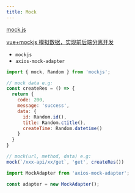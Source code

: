 ```yaml
---
title: Mock
---
```


[mock.js](http://mockjs.com/examples.html)

[vue+mockjs 模拟数据，实现前后端分离开发](https://www.cnblogs.com/jasonwang2y60/p/7302449.html)

- `mockjs`
- `axios-mock-adapter`

```javascript
import { mock, Random } from 'mockjs';

// mock data e.g:
const createRes = () => {
  return {
    code: 200,
    message: 'success',
    data: {
      id: Random.id(),
      title: Random.ctitle(),
      createTime: Random.datetime()
    }
  }
}

// mock(url, method, data) e.g:
mock(`/xxx-api/xx/get`, 'get', createRes())

```

```javascript
import MockAdapter from 'axios-mock-adapter';

const adapter = new MockAdapter();

```
